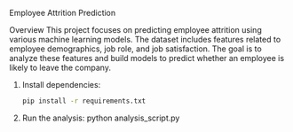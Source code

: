 Employee Attrition Prediction

Overview
This project focuses on predicting employee attrition using various machine learning models. The dataset includes features related to employee demographics, job role, and job satisfaction. The goal is to analyze these features and build models to predict whether an employee is likely to leave the company.


1. Install dependencies:
   ```bash
   pip install -r requirements.txt

2. Run the analysis:
python analysis_script.py